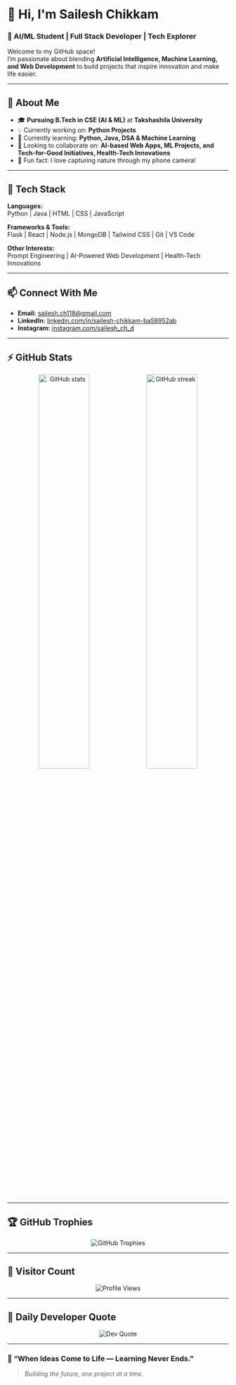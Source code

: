 # 👋 Hi, I'm Sailesh Chikkam  

### 🎯 AI/ML Student | Full Stack Developer | Tech Explorer  

Welcome to my GitHub space!  
I’m passionate about blending **Artificial Intelligence, Machine Learning, and Web Development** to build projects that inspire innovation and make life easier.  

---

## 🚀 About Me  

- 🎓 **Pursuing B.Tech in CSE (AI & ML)** at **Takshashila University**  
- 💡 Currently working on: **Python Projects**  
- 🌱 Currently learning: **Python, Java, DSA & Machine Learning**  
- 🤝 Looking to collaborate on: **AI-based Web Apps, ML Projects, and Tech-for-Good Initiatives, Health-Tech Innovations**  
- 📸 Fun fact: I love capturing nature through my phone camera!  

---

## 🧰 Tech Stack  

**Languages:**  
Python | Java | HTML | CSS | JavaScript  

**Frameworks & Tools:**  
Flask | React | Node.js | MongoDB | Tailwind CSS | Git | VS Code  

**Other Interests:**  
Prompt Engineering | AI-Powered Web Development | Health-Tech Innovations  

---

## 📫 Connect With Me  

- **Email:** [sailesh.ch118@gmail.com](mailto:sailesh.ch118@gmail.com)  
- **LinkedIn:** [linkedin.com/in/sailesh-chikkam-ba58952ab](https://www.linkedin.com/in/sailesh-chikkam-ba58952ab/)  
- **Instagram:** [instagram.com/sailesh_ch_d](https://www.instagram.com/sailesh_ch_d/)  

---

## ⚡ GitHub Stats  

<p align="center">
  <img src="https://github-readme-stats.vercel.app/api?username=SaileshChikkam&show_icons=true&theme=radical" alt="GitHub stats" width="48%" />
  <img src="https://github-readme-streak-stats.herokuapp.com/?user=SaileshChikkam&theme=radical" alt="GitHub streak" width="48%" />
</p>

---

## 🏆 GitHub Trophies  

<p align="center">
  <img src="https://github-profile-trophy.vercel.app/?username=SaileshChikkam&theme=onedark&row=1&column=6" alt="GitHub Trophies" />
</p>

---

## 👀 Visitor Count  

<p align="center">
  <img src="https://komarev.com/ghpvc/?username=SaileshChikkam&color=blue&style=flat-square" alt="Profile Views" />
</p>

---

## 💬 Daily Developer Quote  

<p align="center">
  <img src="https://quotes-github-readme.vercel.app/api?type=horizontal&theme=dark" alt="Dev Quote" />
</p>

---

### 🌟 “When Ideas Come to Life — Learning Never Ends.”  
> *Building the future, one project at a time.*
